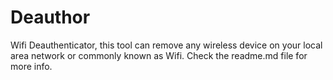 # Deauthor
Wifi Deauthenticator, this tool can remove any wireless device on your local area network or commonly known as Wifi. Check the readme.md file for more info. 
